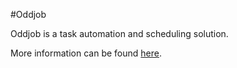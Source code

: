 #Oddjob

Oddjob is a task automation and scheduling solution.

More information can be found [here](http://rgordon.co.uk/oddjob).


